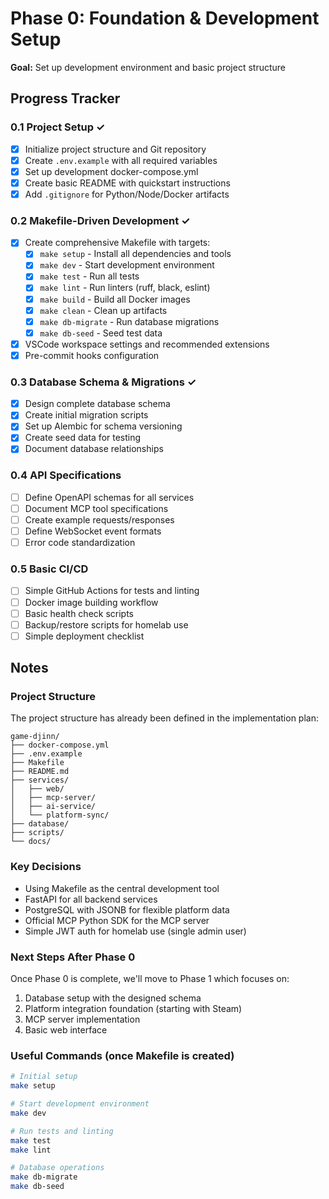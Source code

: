# Phase 0: Foundation & Development Setup

**Goal:** Set up development environment and basic project structure

## Progress Tracker

### 0.1 Project Setup ✓
- [x] Initialize project structure and Git repository
- [x] Create `.env.example` with all required variables  
- [x] Set up development docker-compose.yml
- [x] Create basic README with quickstart instructions
- [x] Add `.gitignore` for Python/Node/Docker artifacts

### 0.2 Makefile-Driven Development ✓
- [x] Create comprehensive Makefile with targets:
  - [x] `make setup` - Install all dependencies and tools
  - [x] `make dev` - Start development environment
  - [x] `make test` - Run all tests
  - [x] `make lint` - Run linters (ruff, black, eslint)
  - [x] `make build` - Build all Docker images
  - [x] `make clean` - Clean up artifacts
  - [x] `make db-migrate` - Run database migrations
  - [x] `make db-seed` - Seed test data
- [x] VSCode workspace settings and recommended extensions
- [x] Pre-commit hooks configuration

### 0.3 Database Schema & Migrations ✓
- [x] Design complete database schema
- [x] Create initial migration scripts
- [x] Set up Alembic for schema versioning
- [x] Create seed data for testing
- [x] Document database relationships

### 0.4 API Specifications
- [ ] Define OpenAPI schemas for all services
- [ ] Document MCP tool specifications
- [ ] Create example requests/responses
- [ ] Define WebSocket event formats
- [ ] Error code standardization

### 0.5 Basic CI/CD
- [ ] Simple GitHub Actions for tests and linting
- [ ] Docker image building workflow
- [ ] Basic health check scripts
- [ ] Backup/restore scripts for homelab use
- [ ] Simple deployment checklist

## Notes

### Project Structure
The project structure has already been defined in the implementation plan:
```
game-djinn/
├── docker-compose.yml
├── .env.example
├── Makefile
├── README.md
├── services/
│   ├── web/
│   ├── mcp-server/
│   ├── ai-service/
│   └── platform-sync/
├── database/
├── scripts/
└── docs/
```

### Key Decisions
- Using Makefile as the central development tool
- FastAPI for all backend services
- PostgreSQL with JSONB for flexible platform data
- Official MCP Python SDK for the MCP server
- Simple JWT auth for homelab use (single admin user)

### Next Steps After Phase 0
Once Phase 0 is complete, we'll move to Phase 1 which focuses on:
1. Database setup with the designed schema
2. Platform integration foundation (starting with Steam)
3. MCP server implementation
4. Basic web interface

### Useful Commands (once Makefile is created)
```bash
# Initial setup
make setup

# Start development environment
make dev

# Run tests and linting
make test
make lint

# Database operations
make db-migrate
make db-seed
```